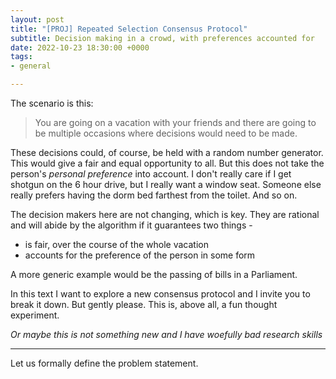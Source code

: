 ```yaml
---
layout: post
title: "[PROJ] Repeated Selection Consensus Protocol"
subtitle: Decision making in a crowd, with preferences accounted for
date: 2022-10-23 18:30:00 +0000
tags:
- general

---
```

The scenario is this:

> You are going on a vacation with your friends and there are going to be multiple occasions where decisions would need to be made. 

These decisions could, of course, be held with a random number generator. This would give a fair and equal opportunity to all. But this does not take the person's _personal preference_ into account. I don't really care if I get shotgun on the 6 hour drive, but I really want a window seat. Someone else really prefers having the dorm bed farthest from the toilet. And so on. 

The decision makers here are not changing, which is key. They are rational and will abide by the algorithm if it guarantees two things - 

* is fair, over the course of the whole vacation
* accounts for the preference of the person in some form

A more generic example would be the passing of bills in a Parliament. 

In this text I want to explore a new consensus protocol and I invite you to break it down. But gently please. This is, above all, a fun thought experiment.

_Or maybe this is not something new and I have woefully bad research skills_

***

Let us formally define the problem statement.